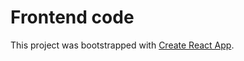 # Frontend code

This project was bootstrapped with [Create React App](https://github.com/facebook/create-react-app).
